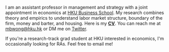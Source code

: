 I am an assistant professor in management and strategy with a joint appointment in economics at [HKU Business School](https://www.hkubs.hku.hk/). My research combines theory and empirics to understand labor market structure, boundary of the firm, money and barter, and housing. Here is my __[CV](/pdf/CV.pdf)__. You can reach me at [mbwong@hku.hk](mailto:mbwong@hku.hk) or DM me on [Twitter](https://twitter.com/mbwong). 

If you're a research-track grad student at HKU interested in economics, I'm occasionally looking for RAs. Feel free to email me! 
